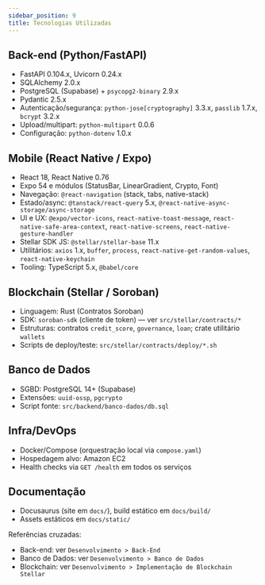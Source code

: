 ```yaml
---
sidebar_position: 9
title: Tecnologias Utilizadas
---
```


## Back-end (Python/FastAPI)
- FastAPI 0.104.x, Uvicorn 0.24.x
- SQLAlchemy 2.0.x
- PostgreSQL (Supabase) + `psycopg2-binary` 2.9.x
- Pydantic 2.5.x
- Autenticação/segurança: `python-jose[cryptography]` 3.3.x, `passlib` 1.7.x, `bcrypt` 3.2.x
- Upload/multipart: `python-multipart` 0.0.6
- Configuração: `python-dotenv` 1.0.x

## Mobile (React Native / Expo)
- React 18, React Native 0.76
- Expo 54 e módulos (StatusBar, LinearGradient, Crypto, Font)
- Navegação: `@react-navigation` (stack, tabs, native-stack)
- Estado/async: `@tanstack/react-query` 5.x, `@react-native-async-storage/async-storage`
- UI e UX: `@expo/vector-icons`, `react-native-toast-message`, `react-native-safe-area-context`, `react-native-screens`, `react-native-gesture-handler`
- Stellar SDK JS: `@stellar/stellar-base` 11.x
- Utilitários: `axios` 1.x, `buffer`, `process`, `react-native-get-random-values`, `react-native-keychain`
- Tooling: TypeScript 5.x, `@babel/core`

## Blockchain (Stellar / Soroban)
- Linguagem: Rust (Contratos Soroban)
- SDK: `soroban-sdk` (cliente de token) — ver `src/stellar/contracts/*`
- Estruturas: contratos `credit_score`, `governance`, `loan`; crate utilitário `wallets`
- Scripts de deploy/teste: `src/stellar/contracts/deploy/*.sh`

## Banco de Dados
- SGBD: PostgreSQL 14+ (Supabase)
- Extensões: `uuid-ossp`, `pgcrypto`
- Script fonte: `src/backend/banco-dados/db.sql`

## Infra/DevOps
- Docker/Compose (orquestração local via `compose.yaml`)
- Hospedagem alvo: Amazon EC2
- Health checks via `GET /health` em todos os serviços

## Documentação
- Docusaurus (site em `docs/`), build estático em `docs/build/`
- Assets estáticos em `docs/static/`

Referências cruzadas:
- Back-end: ver `Desenvolvimento > Back-End`
- Banco de Dados: ver `Desenvolvimento > Banco de Dados`
- Blockchain: ver `Desenvolvimento > Implementação de Blockchain Stellar`
